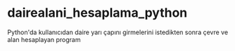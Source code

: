 # dairealani_hesaplama_python
Python'da kullanıcıdan daire yarı çapını girmelerini istedikten sonra çevre ve alan hesaplayan program
